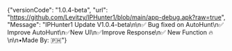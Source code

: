 {"versionCode": "1.0.4-beta", "url": "https://github.com/Levitzy/IPHunter1/blob/main/app-debug.apk?raw=true", "Message": "IPHunter1 Update V1.0.4-beta\n\n✅ Bug fixed on AutoHunt\n✅ Improve AutoHunt\n✅New UI\n✅Improve Response\n✅ New Function 🔥\n\n•Made By: 🇵🇭"}
